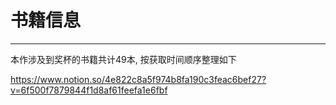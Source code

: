 # 书籍信息

---

本作涉及到奖杯的书籍共计49本, 按获取时间顺序整理如下

https://www.notion.so/4e822c8a5f974b8fa190c3feac6bef27?v=6f500f7879844f1d8af61feefa1e6fbf
